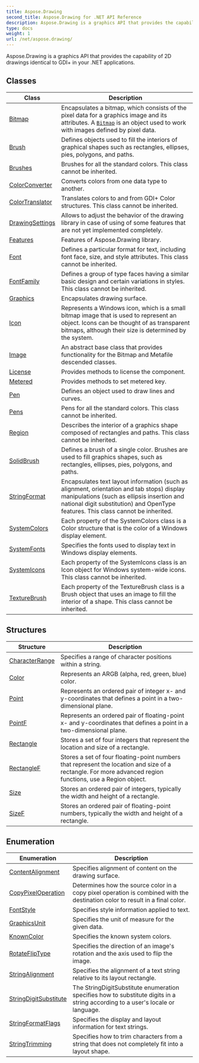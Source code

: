 ```yaml
---
title: Aspose.Drawing
second_title: Aspose.Drawing for .NET API Reference
description: Aspose.Drawing is a graphics API that provides the capability of 2D drawings identical to GDI in your .NET applications
type: docs
weight: 1
url: /net/aspose.drawing/
---
```

Aspose.Drawing is a graphics API that provides the capability of 2D drawings identical to GDI+ in your .NET applications.

## Classes

| Class | Description |
| --- | --- |
| [Bitmap](./bitmap/) | Encapsulates a bitmap, which consists of the pixel data for a graphics image and its attributes. A [`Bitmap`](../aspose.drawing/bitmap/) is an object used to work with images defined by pixel data. |
| [Brush](./brush/) | Defines objects used to fill the interiors of graphical shapes such as rectangles, ellipses, pies, polygons, and paths. |
| [Brushes](./brushes/) | Brushes for all the standard colors. This class cannot be inherited. |
| [ColorConverter](./colorconverter/) | Converts colors from one data type to another. |
| [ColorTranslator](./colortranslator/) | Translates colors to and from GDI+ Color structures. This class cannot be inherited. |
| [DrawingSettings](./drawingsettings/) | Allows to adjust the behavior of the drawing library in case of using of some features that are not yet implemented completely. |
| [Features](./features/) | Features of Aspose.Drawing library. |
| [Font](./font/) | Defines a particular format for text, including font face, size, and style attributes. This class cannot be inherited. |
| [FontFamily](./fontfamily/) | Defines a group of type faces having a similar basic design and certain variations in styles. This class cannot be inherited. |
| [Graphics](./graphics/) | Encapsulates drawing surface. |
| [Icon](./icon/) | Represents a Windows icon, which is a small bitmap image that is used to represent an object. Icons can be thought of as transparent bitmaps, although their size is determined by the system. |
| [Image](./image/) | An abstract base class that provides functionality for the Bitmap and Metafile descended classes. |
| [License](./license/) | Provides methods to license the component. |
| [Metered](./metered/) | Provides methods to set metered key. |
| [Pen](./pen/) | Defines an object used to draw lines and curves. |
| [Pens](./pens/) | Pens for all the standard colors. This class cannot be inherited. |
| [Region](./region/) | Describes the interior of a graphics shape composed of rectangles and paths. This class cannot be inherited. |
| [SolidBrush](./solidbrush/) | Defines a brush of a single color. Brushes are used to fill graphics shapes, such as rectangles, ellipses, pies, polygons, and paths. |
| [StringFormat](./stringformat/) | Encapsulates text layout information (such as alignment, orientation and tab stops) display manipulations (such as ellipsis insertion and national digit substitution) and OpenType features. This class cannot be inherited. |
| [SystemColors](./systemcolors/) | Each property of the SystemColors class is a Color structure that is the color of a Windows display element. |
| [SystemFonts](./systemfonts/) | Specifies the fonts used to display text in Windows display elements. |
| [SystemIcons](./systemicons/) | Each property of the SystemIcons class is an Icon object for Windows system-wide icons. This class cannot be inherited. |
| [TextureBrush](./texturebrush/) | Each property of the TextureBrush class is a Brush object that uses an image to fill the interior of a shape. This class cannot be inherited. |
## Structures

| Structure | Description |
| --- | --- |
| [CharacterRange](./characterrange/) | Specifies a range of character positions within a string. |
| [Color](./color/) | Represents an ARGB (alpha, red, green, blue) color. |
| [Point](./point/) | Represents an ordered pair of integer x- and y-coordinates that defines a point in a two-dimensional plane. |
| [PointF](./pointf/) | Represents an ordered pair of floating-point x- and y-coordinates that defines a point in a two-dimensional plane. |
| [Rectangle](./rectangle/) | Stores a set of four integers that represent the location and size of a rectangle. |
| [RectangleF](./rectanglef/) | Stores a set of four floating-point numbers that represent the location and size of a rectangle. For more advanced region functions, use a Region object. |
| [Size](./size/) | Stores an ordered pair of integers, typically the width and height of a rectangle. |
| [SizeF](./sizef/) | Stores an ordered pair of floating-point numbers, typically the width and height of a rectangle. |
## Enumeration

| Enumeration | Description |
| --- | --- |
| [ContentAlignment](./contentalignment/) | Specifies alignment of content on the drawing surface. |
| [CopyPixelOperation](./copypixeloperation/) | Determines how the source color in a copy pixel operation is combined with the destination color to result in a final color. |
| [FontStyle](./fontstyle/) | Specifies style information applied to text. |
| [GraphicsUnit](./graphicsunit/) | Specifies the unit of measure for the given data. |
| [KnownColor](./knowncolor/) | Specifies the known system colors. |
| [RotateFlipType](./rotatefliptype/) | Specifies the direction of an image's rotation and the axis used to flip the image. |
| [StringAlignment](./stringalignment/) | Specifies the alignment of a text string relative to its layout rectangle. |
| [StringDigitSubstitute](./stringdigitsubstitute/) | The StringDigitSubstitute enumeration specifies how to substitute digits in a string according to a user's locale or language. |
| [StringFormatFlags](./stringformatflags/) | Specifies the display and layout information for text strings. |
| [StringTrimming](./stringtrimming/) | Specifies how to trim characters from a string that does not completely fit into a layout shape. |


